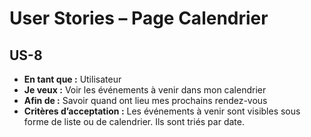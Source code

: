 # User Stories – Page Calendrier

## US-8
- **En tant que :** Utilisateur
- **Je veux :** Voir les événements à venir dans mon calendrier
- **Afin de :** Savoir quand ont lieu mes prochains rendez-vous
- **Critères d’acceptation :** Les événements à venir sont visibles sous forme de liste ou de calendrier. Ils sont triés par date.
